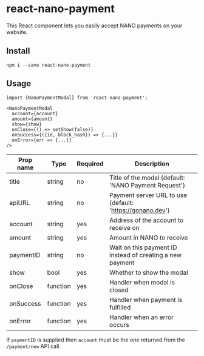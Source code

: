 react-nano-payment
==================

This React component lets you easily accept NANO payments on your website.

Install
-------

    npm i --save react-nano-payment

Usage
-----

    import {NanoPaymentModal} from 'react-nano-payment';

    <NanoPaymentModal
      account={account}
      amount={amount}
      show={show}
      onClose={() => setShow(false)}
      onSuccess={({id, block_hash}) => {...}}
      onError={err => {...}}
    />

| Prop name  | Type     | Required | Description                                               |
| ---------- | -------- | -------- | --------------------------------------------------------- |
| title      | string   | no       | Title of the modal (default: 'NANO Payment Request')      |
| apiURL     | string   | no       | Payment server URL to use (default: 'https://gonano.dev') |
| account    | string   | yes      | Address of the account to receive on                      |
| amount     | string   | yes      | Amount in NANO to receive                                 |
| paymentID  | string   | no       | Wait on this payment ID instead of creating a new payment |
| show       | bool     | yes      | Whether to show the modal                                 |
| onClose    | function | yes      | Handler when modal is closed                              |
| onSuccess  | function | yes      | Handler when payment is fulfilled                         |
| onError    | function | yes      | Handler when an error occurs                              |

If `paymentID` is supplied then `account` must be the one returned from the `/payment/new` API call.
